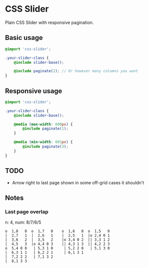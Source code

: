 CSS Slider
==========

Plain CSS Slider with responsive pagination.

## Basic usage

```scss
@import 'css-slider';

.your-slider-class {
	@include slider-base();

	@include paginate(2); // Or however many columns you want
}
```
## Responsive usage

```scss
@import 'css-slider';

.your-slider-class {
	@include slider-base();

	@media (max-width: 600px) {
		@include paginate(1);
	}

	@media (min-width: 601px) {
		@include paginate(3);
	}
}
```

## TODO
- Arrow right to last page shown in some off-grid cases it shouldn't

## Notes

### Last page overlap
n: 4, num: 8/7/6/5

```
o  1,8   0  o  1,7   0    o  1,6   0  o  1,5   0
|  2,7   1  |  2,6   1    |  2,5   1  |o 2,4 0 1
|  3,6   2  |  3,5   2    |o 3,4 0 2  || 3,3 1 2
|  4,5   3  |o 4,4 0 3    || 4,3 1 3  || 4,2 2 3
o  5,4 0 0   | 5,3 1 0     | 5,2 2 0   | 5,1 3 0
|  6,3 1 1   | 6,2 2 1     | 6,1 3 1
|  7,2 2 2   | 7,1 3 2
|  8,1 3 3
```
